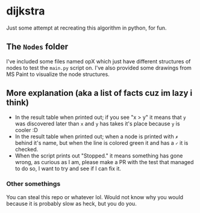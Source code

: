 # dijkstra

Just some attempt at recreating this algorithm in python, for fun.

## The `Nodes` folder

I've included some files named opX which just have different structures of nodes to test the `main.py` script on.
I've also provided some drawings from MS Paint to visualize the node structures.

## More explanation (aka a list of facts cuz im lazy i think)

- In the result table when printed out; if you see "x > y" it means that `y` was discovered later than `x` and `y` has takes it's place because `y` is cooler :D
- In the result table when printed out; when a node is printed with `✗` behind it's name, but when the line is colored green it and has a `✓` it is checked.
- When the script prints out "Stopped." it means something has gone wrong, as curious as I am, please make a PR with the test that managed to do so, I want to try and see if I can fix it.

### Other somethings

You can steal this repo or whatever lol.
Would not know why you would because it is probably slow as heck, but you do you.
